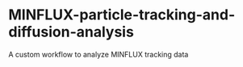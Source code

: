 # MINFLUX-particle-tracking-and-diffusion-analysis
A custom workflow to analyze MINFLUX tracking data
